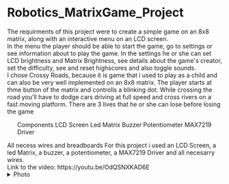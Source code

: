 # Robotics_MatrixGame_Project

The requirments of this project were to create a simple game on an 8x8 matrix, along with an interactive menu on an LCD screen.
</br>
In the menu the player should be able to start the game, go to settings or see information about to play the game. In the settings he or she can set LCD brightness and Matrix Brightness, see details about the game's creator, set the difficulty, see and reset highscores and also toggle sounds.
</br> 
I chose Crossy Roads, because it is game that i used to play as a child and can also be very well implemented on an 8x8 matrix. The player starts at thme button of the matrix and controlls a blinking dot. While crossing the road you'll have to dodge cars driving at full speed and cross rivers on a fast moving platform. There are 3 lives that he or she can lose before losing the game
</br>
<ul>Components
  <l1>LCD Screen</l1>
  <l1>Led Matrix</l1>
  <l1>Buzzer</l1>
  <l1>Potentiometer</l1>
  <l1>MAX7219 Driver</l1>
</ul>
  <l1>All necess wires and breadboards</l1>
For this project i used an LCD Screen, a led Matrix, a buzzer, a potentiometer, a MAX7219 Driver and all necesarry wires.
</br>
Link to the video: https://youtu.be/OdQSNXKAD6E
<details>
<summary>Photo</summary>
  ![MatrixGamePhoto](https://github.com/andreialexandru02/Robotics_MatrixGame_Project/assets/93448105/10208289-6c29-4b91-a9a6-a3a1e3f8670b)
</details>
